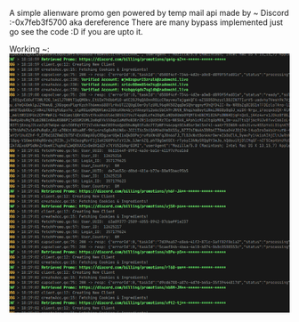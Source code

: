 A simple alienware promo gen powered by temp mail api made by ~ Discord :-0x7feb3f5700 aka dereference
There are many bypass implemented just go see the code :D if you are upto it.


Working ~: ![promo gen](https://raw.githubusercontent.com/dereference216/rawgen/main/Screenshot%202024-03-10%20181908.png)



